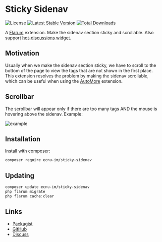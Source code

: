# Sticky Sidenav

![License](https://img.shields.io/badge/license-MIT-blue.svg) [![Latest Stable Version](https://img.shields.io/packagist/v/ecnu-im/sticky-sidenav.svg)](https://packagist.org/packages/ecnu-im/sticky-sidenav) [![Total Downloads](https://img.shields.io/packagist/dt/ecnu-im/sticky-sidenav.svg)](https://packagist.org/packages/ecnu-im/sticky-sidenav)

A [Flarum](http://flarum.org) extension. Make the sidenav section sticky and scrollable. Also support [hot-discussions widget](https://github.com/justoverclockl/hot-discussions).

## Motivation

Usually when we make the sidenav section sticky, we have to scroll to the bottom of the page to view the tags that are not shown in the first place. This extension resolves the problem by making the sidenav scrollable, which can be useful when using the [AutoMore](https://github.com/noriods/automore) extension.

## Scrollbar

The scrollbar will appear only if there are too many tags AND the mouse is hovering above the sidenav. Example:

![example](https://user-images.githubusercontent.com/32540679/163013496-24d16893-b3af-46fb-9b80-3b11e66940c7.gif)


## Installation

Install with composer:

```sh
composer require ecnu-im/sticky-sidenav
```

## Updating

```sh
composer update ecnu-im/sticky-sidenav
php flarum migrate
php flarum cache:clear
```

## Links

- [Packagist](https://packagist.org/packages/ecnu-im/sticky-sidenav)
- [GitHub](https://github.com/ECNU-Forum/sticky-sidenav)
- [Discuss](https://discuss.flarum.org/d/30579-sticky-sidenav)
